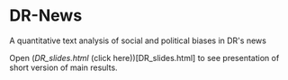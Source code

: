 # DR-News

A quantitative text analysis of social and political biases in DR's news

Open (*DR_slides.html* (click here))[DR_slides.html]  to see presentation of short version of main results.
